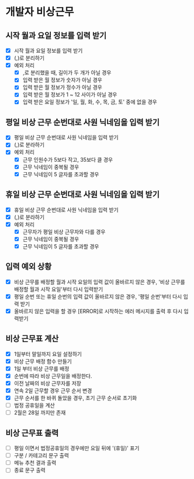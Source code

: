 # 개발자 비상근무

## 시작 월과 요일 정보를 입력 받기

- [x] 시작 월과 요일 정보를 입력 받기
- [x] (,)로 분리하기
- [x] 예외 처리
  - [x] ,로 분리했을 때, 길이가 두 개가 아닐 경우
  - [x] 입력 받은 월 정보가 숫자가 아닐 경우
  - [x] 입력 받은 월 정보가 정수가 아닐 경우
  - [x] 입력 받은 월 정보가 1 ~ 12 사이가 아닐 경우
  - [x] 입력 받은 요일 정보가 '일, 월, 화, 수, 목, 금, 토' 중에 없을 경우

## 평일 비상 근무 순번대로 사원 닉네임을 입력 받기

- [x] 평일 비상 근무 순번대로 사원 닉네임을 입력 받기
- [x] (,)로 분라하기
- [x] 예외 처리
  - [x] 근무 인원수가 5보다 작고, 35보다 클 경우
  - [x] 근무 닉네임이 중복될 경우
  - [x] 근무 닉네임이 5 글자를 초과할 경우

## 휴일 비상 근무 순번대로 사원 닉네임을 입력 받기

- [x] 휴일 비상 근무 순번대로 사원 닉네임을 입력 받기
- [x] (,)로 분라하기
- [x] 예외 처리
  - [x] 근무자가 평일 비상 근무자와 다를 경우
  - [x] 근무 닉네임이 중복될 경우
  - [x] 근무 닉네임이 5 글자를 초과할 경우

## 입력 예외 상황

- [x] 비상 근무를 배정할 월과 시작 요일의 입력 값이 올바르지 않은 경우, '비상 근무를 배정할 월과 시작 요일'부터 다시 입력받기
- [x] 평일 순번 또는 휴일 순번의 입력 값이 올바르지 않은 경우, '평일 순번'부터 다시 입력 받기
- [x] 올바르지 않은 입력을 할 경우 [ERROR]로 시작하는 에러 메시지를 출력 후 다시 입력받기

## 비상 근무표 계산

- [x] 1일부터 말일까지 요일 설정하기
- [x] 비상 근무 배정 함수 만들기
- [x] 1일 부터 비상 근무를 배정
- [x] 순번에 따라 비상 근무일을 배정한다.
- [x] 이전 날짜의 비상 근무자를 저장
- [x] 연속 2일 근무할 경우 근무 순서 변경
- [x] 근무 순서를 한 바퀴 돌았을 경우, 초기 근무 순서로 초기화
- [ ] 법정 공휴일을 계산
- [ ] 2월은 28일 까지만 존재

<!-- 1월 1일 신정
3월 1일 삼일절
5월 5일 어린이날
6월 6일 현충일
8월 15일 광복절
10월 3일 개천절
10월 9일 한글날
12월 25일 성탄절 -->

## 비상 근무표 출력

- [ ] 평일 이면서 법정공휴일의 경우에만 요일 뒤에 '(휴일)' 표기
- [ ] 구분 / 카테고리 문구 출력
- [ ] 메뉴 추천 결과 출력
- [ ] 종료 문구 출력
